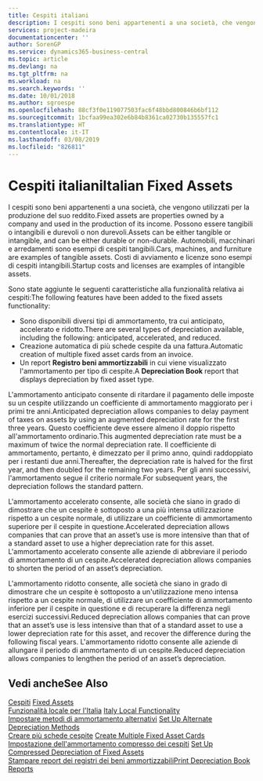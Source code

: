 ```yaml
---
title: Cespiti italiani
description: I cespiti sono beni appartenenti a una società, che vengono utilizzati per la produzione del suo reddito.
services: project-madeira
documentationcenter: ''
author: SorenGP
ms.service: dynamics365-business-central
ms.topic: article
ms.devlang: na
ms.tgt_pltfrm: na
ms.workload: na
ms.search.keywords: ''
ms.date: 10/01/2018
ms.author: sgroespe
ms.openlocfilehash: 88cf3f0e119077503fac6f48bbd800846b6bf112
ms.sourcegitcommit: 1bcfaa99ea302e6b84b8361ca02730b135557fc1
ms.translationtype: HT
ms.contentlocale: it-IT
ms.lasthandoff: 03/08/2019
ms.locfileid: "826811"
---
```

# <a name="italian-fixed-assets"></a><span data-ttu-id="1402c-103">Cespiti italiani</span><span class="sxs-lookup"><span data-stu-id="1402c-103">Italian Fixed Assets</span></span>
<span data-ttu-id="1402c-104">I cespiti sono beni appartenenti a una società, che vengono utilizzati per la produzione del suo reddito.</span><span class="sxs-lookup"><span data-stu-id="1402c-104">Fixed assets are properties owned by a company and used in the production of its income.</span></span> <span data-ttu-id="1402c-105">Possono essere tangibili o intangibili e durevoli o non durevoli.</span><span class="sxs-lookup"><span data-stu-id="1402c-105">Assets can be either tangible or intangible, and can be either durable or non-durable.</span></span> <span data-ttu-id="1402c-106">Automobili, macchinari e arredamenti sono esempi di cespiti tangibili.</span><span class="sxs-lookup"><span data-stu-id="1402c-106">Cars, machines, and furniture are examples of tangible assets.</span></span> <span data-ttu-id="1402c-107">Costi di avviamento e licenze sono esempi di cespiti intangibili.</span><span class="sxs-lookup"><span data-stu-id="1402c-107">Startup costs and licenses are examples of intangible assets.</span></span>  

<span data-ttu-id="1402c-108">Sono state aggiunte le seguenti caratteristiche alla funzionalità relativa ai cespiti:</span><span class="sxs-lookup"><span data-stu-id="1402c-108">The following features have been added to the fixed assets functionality:</span></span>  

- <span data-ttu-id="1402c-109">Sono disponibili diversi tipi di ammortamento, tra cui anticipato, accelerato e ridotto.</span><span class="sxs-lookup"><span data-stu-id="1402c-109">There are several types of depreciation available, including the following: anticipated, accelerated, and reduced.</span></span>  
- <span data-ttu-id="1402c-110">Creazione automatica di più schede cespite da una fattura.</span><span class="sxs-lookup"><span data-stu-id="1402c-110">Automatic creation of multiple fixed asset cards from an invoice.</span></span>  
- <span data-ttu-id="1402c-111">Un report **Registro beni ammortizzabili** in cui viene visualizzato l'ammortamento per tipo di cespite.</span><span class="sxs-lookup"><span data-stu-id="1402c-111">A **Depreciation Book** report that displays depreciation by fixed asset type.</span></span>  

<span data-ttu-id="1402c-112">L'ammortamento anticipato consente di ritardare il pagamento delle imposte su un cespite utilizzando un coefficiente di ammortamento maggiorato per i primi tre anni.</span><span class="sxs-lookup"><span data-stu-id="1402c-112">Anticipated depreciation allows companies to delay payment of taxes on assets by using an augmented depreciation rate for the first three years.</span></span> <span data-ttu-id="1402c-113">Questo coefficiente deve essere almeno il doppio rispetto all'ammortamento ordinario.</span><span class="sxs-lookup"><span data-stu-id="1402c-113">This augmented depreciation rate must be a maximum of twice the normal depreciation rate.</span></span> <span data-ttu-id="1402c-114">Il coefficiente di ammortamento, pertanto, è dimezzato per il primo anno, quindi raddoppiato per i restanti due anni.</span><span class="sxs-lookup"><span data-stu-id="1402c-114">Thereafter, the depreciation rate is halved for the first year, and then doubled for the remaining two years.</span></span> <span data-ttu-id="1402c-115">Per gli anni successivi, l'ammortamento segue il criterio normale.</span><span class="sxs-lookup"><span data-stu-id="1402c-115">For subsequent years, the depreciation follows the standard pattern.</span></span>  

<span data-ttu-id="1402c-116">L'ammortamento accelerato consente, alle società che siano in grado di dimostrare che un cespite è sottoposto a una più intensa utilizzazione rispetto a un cespite normale, di utilizzare un coefficiente di ammortamento superiore per il cespite in questione.</span><span class="sxs-lookup"><span data-stu-id="1402c-116">Accelerated depreciation allows companies that can prove that an asset’s use is more intensive than that of a standard asset to use a higher depreciation rate for this asset.</span></span> <span data-ttu-id="1402c-117">L'ammortamento accelerato consente alle aziende di abbreviare il periodo di ammortamento di un cespite.</span><span class="sxs-lookup"><span data-stu-id="1402c-117">Accelerated depreciation allows companies to shorten the period of an asset’s depreciation.</span></span>  

<span data-ttu-id="1402c-118">L'ammortamento ridotto consente, alle società che siano in grado di dimostrare che un cespite è sottoposto a un'utilizzazione meno intensa rispetto a un cespite normale, di utilizzare un coefficiente di ammortamento inferiore per il cespite in questione e di recuperare la differenza negli esercizi successivi.</span><span class="sxs-lookup"><span data-stu-id="1402c-118">Reduced depreciation allows companies that can prove that an asset’s use is less intensive than that of a standard asset to use a lower depreciation rate for this asset, and recover the difference during the following fiscal years.</span></span> <span data-ttu-id="1402c-119">L'ammortamento ridotto consente alle aziende di allungare il periodo di ammortamento di un cespite.</span><span class="sxs-lookup"><span data-stu-id="1402c-119">Reduced depreciation allows companies to lengthen the period of an asset’s depreciation.</span></span>  

## <a name="see-also"></a><span data-ttu-id="1402c-120">Vedi anche</span><span class="sxs-lookup"><span data-stu-id="1402c-120">See Also</span></span>  
 <span data-ttu-id="1402c-121">[Cespiti](../../fa-manage.md)   </span><span class="sxs-lookup"><span data-stu-id="1402c-121">[Fixed Assets](../../fa-manage.md)   </span></span>  
 <span data-ttu-id="1402c-122">[Funzionalità locale per l'Italia](italy-local-functionality.md) </span><span class="sxs-lookup"><span data-stu-id="1402c-122">[Italy Local Functionality](italy-local-functionality.md) </span></span>  
 <span data-ttu-id="1402c-123">[Impostare metodi di ammortamento alternativi](how-to-set-up-alternate-depreciation-methods.md) </span><span class="sxs-lookup"><span data-stu-id="1402c-123">[Set Up Alternate Depreciation Methods](how-to-set-up-alternate-depreciation-methods.md) </span></span>  
 <span data-ttu-id="1402c-124">[Creare più schede cespite](how-to-create-multiple-fixed-asset-cards.md) </span><span class="sxs-lookup"><span data-stu-id="1402c-124">[Create Multiple Fixed Asset Cards](how-to-create-multiple-fixed-asset-cards.md) </span></span>  
 <span data-ttu-id="1402c-125">[Impostazione dell'ammortamento compresso dei cespiti](how-to-set-up-compressed-depreciation-of-fixed-assets.md) </span><span class="sxs-lookup"><span data-stu-id="1402c-125">[Set Up Compressed Depreciation of Fixed Assets](how-to-set-up-compressed-depreciation-of-fixed-assets.md) </span></span>  
 [<span data-ttu-id="1402c-126">Stampare report dei registri dei beni ammortizzabili</span><span class="sxs-lookup"><span data-stu-id="1402c-126">Print Depreciation Book Reports</span></span>](how-to-print-depreciation-book-reports.md)
